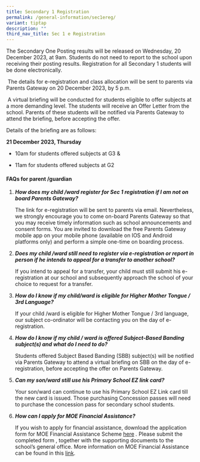 ```yaml
---
title: Secondary 1 Registration
permalink: /general-information/sec1ereg/
variant: tiptap
description: ""
third_nav_title: Sec 1 e Registration
---
```

<p>The Secondary One Posting results will be released on Wednesday, 20 December 2023, at 9am. Students do not need to report to the school upon receiving their posting results. Registration for all Secondary 1 students will be done electronically.</p><p>&nbsp;The details for e-registration and class allocation will be sent to parents via Parents Gateway on 20 December 2023, by 5 p.m. &nbsp;</p><p>&nbsp;A virtual briefing will be conducted for students eligible to offer subjects at a more demanding level. The students will receive an Offer Letter from the school. Parents of these students will be notified via Parents Gateway to attend the briefing, before accepting the offer.</p><p>Details of the briefing are as follows:</p><p><strong>21 December 2023, Thursday</strong></p><ul data-tight="true" class="tight"><li><p>10am for students offered subjects at G3 &amp;</p></li><li><p>11am for students offered subjects at G2</p></li></ul><h4><strong>FAQs for parent /guardian</strong></h4><ol data-tight="true" class="tight"><li><p><strong><em>How does my child /ward register for Sec 1 registration if I am not on board Parents Gateway?</em></strong></p><p>The link for e-registration will be sent to parents via email. Nevertheless, we strongly encourage you to come on-board Parents Gateway so that you may receive timely information such as school announcements and consent forms. You are invited to download the free Parents Gateway mobile app on your mobile phone (available on IOS and Android platforms only) and perform a simple one-time on boarding process.</p><p></p></li><li><p><strong><em>Does my child /ward still need to register via e-registration or report in person if he intends to appeal for a transfer to another school?&nbsp;</em></strong></p><p>If you intend to appeal for a transfer, your child must still submit his e-registration at our school and subsequently approach the school of your choice to request for a transfer.</p><p></p></li><li><p><strong><em>How do I know if my child/ward is eligible for Higher Mother Tongue / 3rd Language?</em></strong></p><p>If your child /ward is eligible for Higher Mother Tongue / 3rd language, our subject co-ordinator will be contacting you on the day of e-registration.</p><p></p></li><li><p><strong><em>How do I know if my child / ward is offered Subject-Based Banding subject(s) and what do I need to do?</em></strong></p><p>Students offered Subject Based Banding (SBB) subject(s) will be notified via Parents Gateway to attend a virtual briefing on SBB on the day of e-registration, before accepting the offer on Parents Gateway. &nbsp;</p><p></p></li><li><p><strong><em>Can my son/ward still use his Primary School EZ link card?</em></strong></p><p>Your son/ward can continue to use his Primary School EZ Link card till the new card is issued. Those purchasing Concession passes will need to purchase the concession pass for secondary school students.</p><p></p></li><li><p><strong><em>How can I apply for MOE Financial Assistance?</em></strong></p><p>If you wish to apply for financial assistance, download the application form for MOE Financial Assistance Scheme <a href="https://go.gov.sg/moe-efas" rel="noopener noreferrer nofollow" target="_blank">here</a><em> . </em>Please submit the completed form , together with the supporting documents to the school’s general office.&nbsp;More information on MOE Financial Assistance can be found in this <a href="https://www.moe.gov.sg/financial-matters/financial-assistance" rel="noopener noreferrer nofollow" target="_blank">link</a>.</p><p></p></li></ol><p></p>